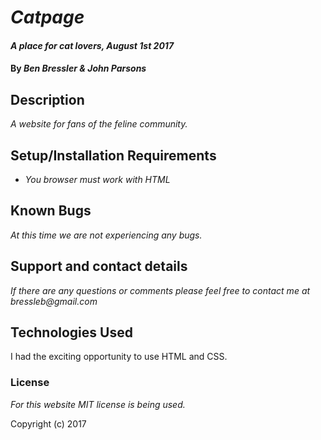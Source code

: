 # _Catpage_

#### _A place for cat lovers, August 1st 2017_

#### By _**Ben Bressler & John Parsons**_

## Description

_A website for fans of the feline community._

## Setup/Installation Requirements

* _You browser must work with HTML_

## Known Bugs

_At this time we are not experiencing any bugs._

## Support and contact details

_If there are any questions or comments please feel free to contact
me at bressleb@gmail.com_

## Technologies Used

I had the exciting opportunity to use HTML and CSS.

### License

*For this website MIT license is being used.*

Copyright (c) 2017 
